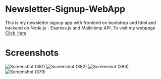 # Newsletter-Signup-WebApp

This is my newsletter signup app with frontend on bootstrap and html and backend on Node.js - Express.js and Mailchimp API. To visit my webpage [Click Here](https://tranquil-cliffs-40560.herokuapp.com/ "Naman's Newsletter")

# Screenshots
![Screenshot (381)](https://user-images.githubusercontent.com/69530279/128552936-76c82931-42f6-433b-a3d9-d45e8a8be2e0.png)
![Screenshot (382)](https://user-images.githubusercontent.com/69530279/128552971-49e2c9e6-5c23-409f-a4ad-178064111e17.png)
![Screenshot (383)](https://user-images.githubusercontent.com/69530279/128553015-4a804ac5-8131-4932-856c-9cf89c00bcf1.png)
![Screenshot (379)](https://user-images.githubusercontent.com/69530279/128553028-eb4cf96f-26f8-49b5-ac94-f1d58ffc6e30.png)
